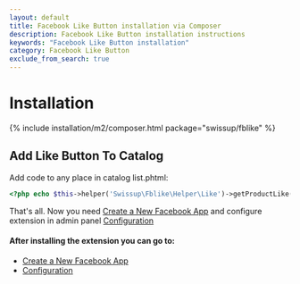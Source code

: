 ```yaml
---
layout: default
title: Facebook Like Button installation via Composer
description: Facebook Like Button installation instructions
keywords: "Facebook Like Button installation"
category: Facebook Like Button
exclude_from_search: true
---
```


# Installation

{% include installation/m2/composer.html package="swissup/fblike" %}

## Add Like Button To Catalog

Add code to any place in catalog list.phtml:

```php
<?php echo $this->helper('Swissup\Fblike\Helper\Like')->getProductLike($_product); ?>
```

That's all. Now you need [Create a New Facebook App][facebook_app] and configure extension in admin panel [Configuration][configuration]

#### After installing the extension you can go to:

* [Create a New Facebook App][facebook_app]
* [Configuration][configuration]

[facebook_app]: /m2/extensions/facebooklikebutton/app/
[configuration]: /m2/extensions/facebooklikebutton/configuration/
